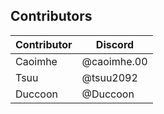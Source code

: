 ## Contributors

| Contributor | Discord |
| ----------- | ---------------|
| Caoimhe | @caoimhe.00
| Tsuu | @tsuu2092
| Duccoon | @Duccoon
